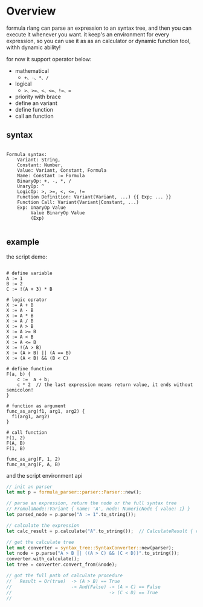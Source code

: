 

# Overview

formula rlang can parse an expression to an syntax tree, and then you can execute it whenever you want.
it keep's an environment for every expression, so you can use it as as an calculator or dynamic function tool, 
withh dynamic ability!

for now it support operator below:

- mathematical
  - `+、-、*、/`
- logical
  - `>、>=、<、<=、!=、=`
- priority with brace
- define an variant
- define function
- call an function

## syntax
```

Formula syntax:
    Variant: String,
    Constant: Number,
    Value: Variant, Constant, Formula
    Name: Constant := Formula
    BinaryOp: +, -, *, /
    UnaryOp: ^
    LogicOp: >, >=, <, <=, !=
    Function Definition: Variant(Variant, ...) {{ Exp; ... }}
    Function Call: Variant(Variant|Constant, ...)
    Exp: UnaryOp Value
         Value BinaryOp Value
         (Exp)
         
```         

## example

the script demo:

```

# define variable
A := 1
B := 2
C := !(A + 3) * B

# logic oprator
X := A + B
X := A - B
X := A * B
X := A / B
X := A > B
X := A >= B
X := A < B
X := A <= B
X := !(A > B)
X := (A > B) || (A == B)
X := (A < B) && (B < C)

# define function 
F(a, b) { 
    c :=  a + b; 
    c * 2  // the last expression means return value, it ends without semicolon!
}

# function as argument
func_as_arg(f1, arg1, arg2) {
  f1(arg1, arg2)
}

# call function
F(1, 2)
F(A, B)
F(1, B)

func_as_arg(F, 1, 2)
func_as_arg(F, A, B)

```

and the script environment api

```rust
// init an parser
let mut p = formula_parser::parser::Parser::new();

// parse an expression, return the node or the full syntax tree
// FromulaNode::Variant { name: 'A', node: NumericNode { value: 1} }
let parsed_node = p.parse("A := 1".to_string()); 

// calculate the expression
let calc_result = p.calculate("A".to_string());  // CalculateResult { value: 1 }

// get the calculate tree
let mut converter = syntax_tree::SyntaxConverter::new(parser);
let node = p.parse("A > B || ((A > C) && (C < D))".to_string());
converter.with_calculate();
let tree = converter.convert_from(&node);

// got the full path of calculate procedure
//   Result = Or(true)  -> (A > B) == True
//                      -> And(False) -> (A > C) == False
//                                    -> (C < D) == True
//

```
